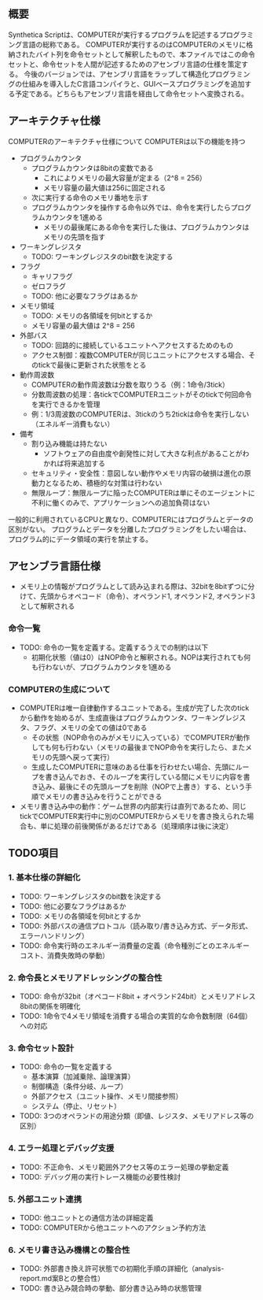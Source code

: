 ## 概要

Synthetica Scriptは、COMPUTERが実行するプログラムを記述するプログラミング言語の総称である。
COMPUTERが実行するのはCOMPUTERのメモリに格納されたバイト列を命令セットとして解釈したもので、本ファイルではこの命令セットと、命令セットを人間が記述するためのアセンブリ言語の仕様を策定する。
今後のバージョンでは、アセンブリ言語をラップして構造化プログラミングの仕組みを導入したC言語コンパイラと、GUIベースプログラミングを追加する予定である。どちらもアセンブリ言語を経由して命令セットへ変換される。

## アーキテクチャ仕様

COMPUTERのアーキテクチャ仕様について
COMPUTERは以下の機能を持つ

- プログラムカウンタ
  - プログラムカウンタは8bitの変数である
    - これによりメモリの最大容量が定まる（2^8 = 256）
    - メモリ容量の最大値は256に固定される
  - 次に実行する命令のメモリ番地を示す
  - プログラムカウンタを操作する命令以外では、命令を実行したらプログラムカウンタを1進める
    - メモリの最後尾にある命令を実行した後は、プログラムカウンタはメモリの先頭を指す
- ワーキングレジスタ
  - TODO: ワーキングレジスタのbit数を決定する
- フラグ
  - キャリフラグ
  - ゼロフラグ
  - TODO: 他に必要なフラグはあるか
- メモリ領域
  - TODO: メモリの各領域を何bitとするか
  - メモリ容量の最大値は 2^8 = 256
- 外部バス
  - TODO: 回路的に接続しているユニットへアクセスするためのもの
  - アクセス制御：複数COMPUTERが同じユニットにアクセスする場合、そのtickで最後に更新された状態をとる
- 動作周波数
  - COMPUTERの動作周波数は分数を取りうる（例：1命令/3tick）
  - 分数周波数の処理：各tickでCOMPUTERユニットがそのtickで何回命令を実行できるかを管理
  - 例：1/3周波数のCOMPUTERは、3tickのうち2tickは命令を実行しない（エネルギー消費もない）
- 備考
  - 割り込み機能は持たない
    - ソフトウェアの自由度や創発性に対して大きな利点があることがわかれば将来追加する
  - セキュリティ・安全性：意図しない動作やメモリ内容の破損は進化の原動力となるため、積極的な対策は行わない
  - 無限ループ：無限ループに陥ったCOMPUTERは単にそのエージェントに不利に働くのみで、アプリケーションへの追加負荷はない

一般的に利用されているCPUと異なり、COMPUTERにはプログラムとデータの区別がない。
プログラムとデータを分離したプログラミングをしたい場合は、プログラム的にデータ領域の実行を禁止する。

## アセンブラ言語仕様

- メモリ上の情報がプログラムとして読み込まれる際は、32bitを8bitずつに分けて、先頭からオペコード（命令）、オペランド1, オペランド2, オペランド3として解釈される

### 命令一覧

- TODO: 命令の一覧を定義する。定義するうえでの制約は以下
  - 初期化状態（値は0）はNOP命令と解釈される。NOPは実行されても何も行わないが、プログラムカウンタを1進める

### COMPUTERの生成について

- COMPUTERは唯一自律動作するユニットである。生成が完了した次のtickから動作を始めるが、生成直後はプログラムカウンタ、ワーキングレジスタ、フラグ、メモリの全ての値は0である
  - その状態（NOP命令のみがメモリに入っている）でCOMPUTERが動作しても何も行わない（メモリの最後までNOP命令を実行したら、またメモリの先頭へ戻って実行）
  - 生成したCOMPUTERに意味のある仕事を行わせたい場合、先頭にループを書き込んでおき、そのループを実行している間にメモリに内容を書き込み、最後にその先頭ループを削除（NOPで上書き）する、という手順でメモリの書き込みを行うことができる
- メモリ書き込み中の動作：ゲーム世界の内部実行は直列であるため、同じtickでCOMPUTER実行中に別のCOMPUTERからメモリを書き換えられた場合も、単に処理の前後関係があるだけである（処理順序は後に決定）

## TODO項目

### 1. 基本仕様の詳細化
- TODO: ワーキングレジスタのbit数を決定する
- TODO: 他に必要なフラグはあるか
- TODO: メモリの各領域を何bitとするか
- TODO: 外部バスの通信プロトコル（読み取り/書き込み方式、データ形式、エラーハンドリング）
- TODO: 命令実行時のエネルギー消費量の定義（命令種別ごとのエネルギーコスト、消費失敗時の挙動）

### 2. 命令長とメモリアドレッシングの整合性
- TODO: 命令が32bit（オペコード8bit + オペランド24bit）とメモリアドレス8bitの関係を明確化
- TODO: 1命令で4メモリ領域を消費する場合の実質的な命令数制限（64個）への対応

### 3. 命令セット設計
- TODO: 命令の一覧を定義する
  - 基本演算（加減乗除、論理演算）
  - 制御構造（条件分岐、ループ）
  - 外部アクセス（ユニット操作、メモリ間接参照）
  - システム（停止、リセット）
- TODO: 3つのオペランドの用途分類（即値、レジスタ、メモリアドレス等の区別）

### 4. エラー処理とデバッグ支援
- TODO: 不正命令、メモリ範囲外アクセス等のエラー処理の挙動定義
- TODO: デバッグ用の実行トレース機能の必要性検討

### 5. 外部ユニット連携
- TODO: 他ユニットとの通信方法の詳細定義
- TODO: COMPUTERから他ユニットへのアクション予約方法

### 6. メモリ書き込み機構との整合性
- TODO: 外部書き換え許可状態での初期化手順の詳細化（analysis-report.md案Bとの整合性）
- TODO: 書き込み競合時の挙動、部分書き込み時の状態管理

